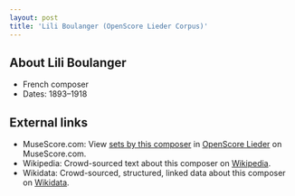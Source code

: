 ```yaml
---
layout: post
title: 'Lili Boulanger (OpenScore Lieder Corpus)'
---
```


## About Lili Boulanger

- French composer
- Dates: 1893–1918

## External links

- MuseScore.com: View [sets by this composer] in [OpenScore Lieder] on MuseScore.com.
- Wikipedia: Crowd-sourced text about this composer on [Wikipedia].
- Wikidata: Crowd-sourced, structured, linked data about this composer on [Wikidata].

[Wikipedia]: https://en.wikipedia.org/wiki/Lili_Boulanger
[Wikidata]: https://www.wikidata.org/wiki/Q230412
[sets by this composer]: https://musescore.com/openscore-lieder-corpus/sets?order=title&text=Boulanger,+Lili
[OpenScore Lieder]: https://musescore.com/openscore-lieder-corpus

